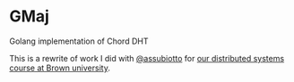 # GMaj
Golang implementation of Chord DHT

This is a rewrite of work I did with [@assubiotto](https://github.com/asubiotto) for [our distributed systems course at Brown university](http://cs.brown.edu/courses/cs138/s15/content/projects/chord.pdf).
